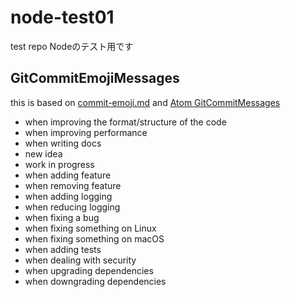 # node-test01
test repo
Nodeのテスト用です

## GitCommitEmojiMessages
this is based on [commit-emoji.md](https://gist.github.com/pocotan001/68f96bf86891db316f20) and [Atom GitCommitMessages](https://github.com/atom/atom/blob/master/CONTRIBUTING.md#git-commit-messages)
-  when improving the format/structure of the code
-  when improving performance
-  when writing docs
-  new idea
-  work in progress
-  when adding feature
-  when removing feature
-  when adding logging
-  when reducing logging
-  when fixing a bug
-  when fixing something on Linux
-  when fixing something on macOS
-  when adding tests
-  when dealing with security
-  when upgrading dependencies
-  when downgrading dependencies
